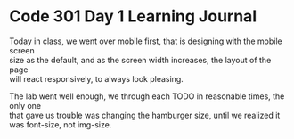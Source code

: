 # Code 301 Day 1 Learning Journal  

Today in class, we went over mobile first, that is designing with the mobile screen  
size as the default, and as the screen width increases, the layout of the page  
will react responsively, to always look pleasing.

The lab went well enough, we through each TODO in reasonable times, the only one  
that gave us trouble was changing the hamburger size, until we realized it was
font-size, not img-size. 
